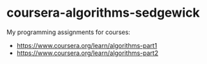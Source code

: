 # coursera-algorithms-sedgewick

My programming assignments for courses:
* https://www.coursera.org/learn/algorithms-part1
* https://www.coursera.org/learn/algorithms-part2
